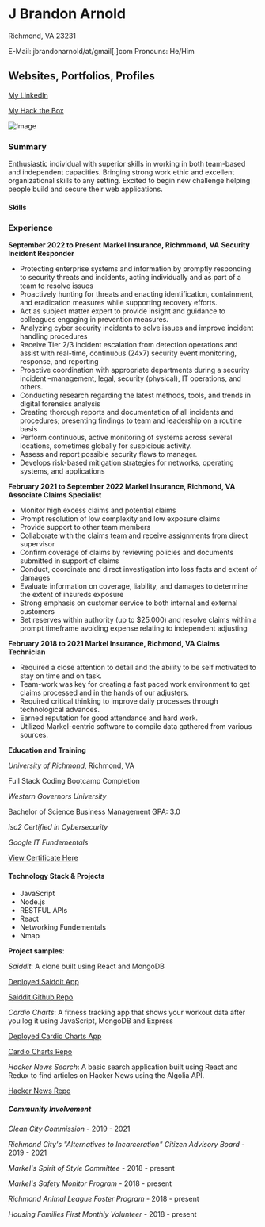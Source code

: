 # J Brandon Arnold

Richmond, VA 23231

E-Mail: jbrandonarnold/at/gmail[.]com
Pronouns: He/Him

## Websites, Portfolios, Profiles

[My LinkedIn](https://www.linkedin.com/in/james-brandon-arnold-46b1a964/)

[My Hack the Box](https://app.hackthebox.com/profile/374141)


![Image](https://tryhackme-badges.s3.amazonaws.com/jaybeeayyy.png)

### Summary

Enthusiastic individual with superior skills in working in both team-based and independent capacities. Bringing strong work ethic and excellent organizational skills to any setting. Excited to begin new challenge helping people build and secure their web applications.

#### Skills

### Experience

**September 2022 to Present**
**Markel Insurance, Richmmond, VA**
**Security Incident Responder**

* Protecting enterprise systems and information by promptly responding to security threats and incidents, acting individually and as part of a team to resolve issues
* Proactively hunting for threats and enacting identification, containment, and eradication measures while supporting recovery efforts.
* Act as subject matter expert to provide insight and guidance to colleagues engaging in prevention measures.
* Analyzing cyber security incidents to solve issues and improve incident handling procedures
* Receive Tier 2/3 incident escalation from detection operations and assist with real-time, continuous (24x7) security event monitoring, response, and reporting
* Proactive coordination with appropriate departments during a security incident –management, legal, security (physical), IT operations, and others.
* Conducting research regarding the latest methods, tools, and trends in digital forensics analysis
* Creating thorough reports and documentation of all incidents and procedures; presenting findings to team and leadership on a routine basis
* Perform continuous, active monitoring of systems across several locations, sometimes globally for suspicious activity.
* Assess and report possible security flaws to manager.
* Develops risk-based mitigation strategies for networks, operating systems, and applications


**February 2021 to September 2022
Markel Insurance, Richmond, VA
Associate Claims Specialist**

* Monitor high excess claims and potential claims
* Prompt resolution of low complexity and low exposure claims 
* Provide support to other team members
* Collaborate with the claims team and receive assignments from direct supervisor
* Confirm coverage of claims by reviewing policies and documents submitted in support of claims
* Conduct, coordinate and direct investigation into loss facts and extent of damages
* Evaluate information on coverage, liability, and damages to determine the extent of insureds exposure 
* Strong emphasis on customer service to both internal and external customers 
* Set reserves within authority (up to $25,000) and resolve claims within a prompt timeframe avoiding expense relating to independent adjusting


**February 2018 to 2021
Markel Insurance, Richmond, VA
Claims Technician**

* Required a close attention to detail and the ability to be self motivated to stay on time and on task.
* Team-work was key for creating a fast paced work environment to get claims processed and in the hands of our adjusters.
* Required critical thinking to improve daily processes through technological advances.
* Earned reputation for good attendance and hard work.
* Utilized Markel-centric software to compile data gathered from various sources.


**Education and Training**

_University of Richmond_, Richmond, VA

Full Stack Coding Bootcamp Completion  

_Western Governors University_

Bachelor of Science Business Management 
GPA: 3.0

_isc2 Certified in Cybersecurity_

_Google IT Fundementals_


[View Certificate Here](https://www.credly.com/badges/91d215bf-dfb4-4330-bde0-c66e2a88cc90)

#### Technology Stack & Projects

* JavaScript
* Node.js
* RESTFUL APIs
* React
* Networking Fundementals
* Nmap

**Project samples**:

*Saiddit*: A clone built using React and MongoDB

[Deployed Saiddit App](https://saiddit-app.herokuapp.com/)

[Saiddit Github Repo](https://github.com/Z-Camp/Final-Project-First/)

*Cardio Charts*: A fitness tracking app that shows your workout data after you log it using JavaScript, MongoDB and Express

[Deployed Cardio Charts App](https://safe-sea-39049.herokuapp.com/)

[Cardio Charts Repo](https://github.com/Z-Camp/Project-2)

*Hacker News Search*: A basic search application built using React and Redux to find articles on Hacker News using the Algolia API.

[Hacker News Repo](https://github.com/jbrandona119/Hacker-News-Search)

##### Community Involvement

_Clean City Commission_ - 2019 - 2021

_Richmond City's "Alternatives to Incarceration" Citizen Advisory Board_ - 2019 - 2021

_Markel's Spirit of Style Committee_ - 2018 - present

_Markel's Safety Monitor Program_ - 2018 - present

_Richmond Animal League Foster Program_ - 2018 - present

_Housing Families First Monthly Volunteer_ - 2018 - present
